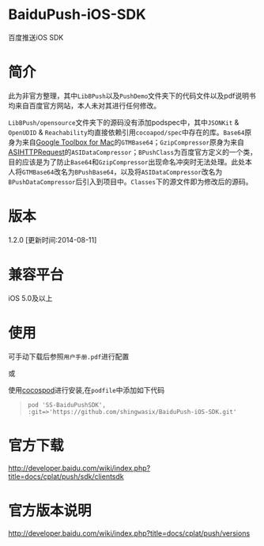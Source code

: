 # BaiduPush-iOS-SDK
百度推送iOS SDK

# 简介
此为非官方整理，其中`LibBPush`以及`PushDemo`文件夹下的代码文件以及pdf说明书均来自百度官方网站，本人未对其进行任何修改。

`LibBPush/opensource`文件夹下的源码没有添加podspec中，其中`JSONKit` & `OpenUDID` & `Reachability`均直接依赖引用`cocoapod/spec`中存在的库。`Base64`原身为来自[Google Toolbox for Mac](https://code.google.com/p/google-toolbox-for-mac/source/browse/trunk/Foundation/?r=390)的`GTMBase64`；`GzipCompressor`原身为来自[ASIHTTPRequest](https://github.com/pokeb/asi-http-request/tree/master/Classes)的`ASIDataCompressor`；`BPushClass`为百度官方定义的一个类，目的应该是为了防止`Base64`和`GzipCompressor`出现命名冲突时无法处理。此处本人将`GTMBase64`改名为`BPushBase64`，以及将`ASIDataCompressor`改名为`BPushDataCompressor`后引入到项目中。`Classes`下的源文件即为修改后的源码。

# 版本
1.2.0 [更新时间:2014-08-11]

# 兼容平台
iOS 5.0及以上

# 使用
可手动下载后参照`用户手册.pdf`进行配置

或

使用[cocospod](http://cocoapods.org/)进行安装,在`podfile`中添加如下代码

> `pod 'SS-BaiduPushSDK', :git=>'https://github.com/shingwasix/BaiduPush-iOS-SDK.git'`

# 官方下载
http://developer.baidu.com/wiki/index.php?title=docs/cplat/push/sdk/clientsdk

# 官方版本说明
http://developer.baidu.com/wiki/index.php?title=docs/cplat/push/versions
